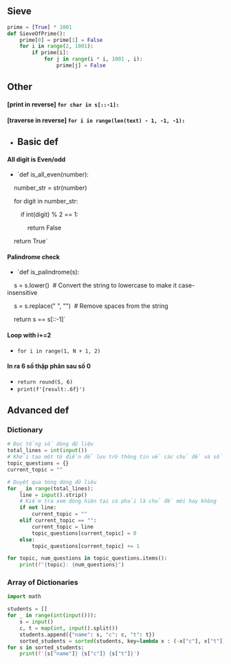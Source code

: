 ## Sieve
```python
prime = [True] * 1001
def SieveOfPrime():
    prime[0] = prime[1] = False
    for i in range(2, 1001):
        if prime[i]:
            for j in range(i * i, 1001 , i):
                prime[j] = False
```

## Other
#### [print in reverse] `for char in s[::-1]: `
#### [traverse in reverse] `for i in range(len(text) - 1, -1, -1):`


- ## Basic def
#### All digit is Even/odd
- `def is_all_even(number):

    number_str = str(number)

    for digit in number_str:

        if int(digit) % 2 == 1:

            return False

    return True`
 
#### Palindrome check
- `def is_palindrome(s):

    s = s.lower()  # Convert the string to lowercase to make it case-insensitive

    s = s.replace(" ", "")  # Remove spaces from the string

    return s == s[::-1]`

#### Loop with i+=2
- `for i in range(1, N + 1, 2)`

#### In ra 6 số thập phân sau số 0
- `return round(S, 6)`
- `print(f'{result:.6f}')`
## Advanced def

### Dictionary

```python
# Đọc tổng số dòng dữ liệu
total_lines = int(input())
# Khởi tạo một từ điển để lưu trữ thông tin về các chủ đề và số lượng câu hỏi tương ứng
topic_questions = {}
current_topic = ""

# Duyệt qua từng dòng dữ liệu
for _ in range(total_lines):
    line = input().strip()
    # Kiểm tra xem dòng hiện tại có phải là chủ đề mới hay không
    if not line:
        current_topic = ""
    elif current_topic == "":
        current_topic = line
        topic_questions[current_topic] = 0
    else:
        topic_questions[current_topic] += 1

for topic, num_questions in topic_questions.items():
    print(f"{topic}: {num_questions}")
```

### Array of Dictionaries
```python
import math

students = []
for _ in range(int(input())):
    s = input()
    c, t = map(int, input().split())
    students.append({"name": s, "c": c, "t": t})
    sorted_students = sorted(students, key=lambda x : (-x["c"], x["t"]))
for s in sorted_students:
    print(f'{s["name"]} {s["c"]} {s["t"]}')
```